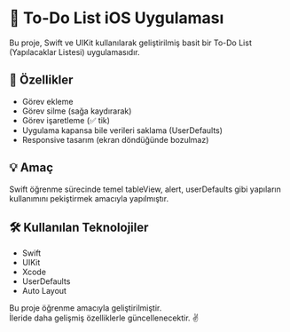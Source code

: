 # 📝 To-Do List iOS Uygulaması

Bu proje, Swift ve UIKit kullanılarak geliştirilmiş basit bir To-Do List (Yapılacaklar Listesi) uygulamasıdır.

## 🚀 Özellikler

- Görev ekleme  
- Görev silme (sağa kaydırarak)  
- Görev işaretleme (✅ tik)  
- Uygulama kapansa bile verileri saklama (UserDefaults)  
- Responsive tasarım (ekran döndüğünde bozulmaz)

## 💡 Amaç

Swift öğrenme sürecinde temel tableView, alert, userDefaults gibi yapıların kullanımını pekiştirmek amacıyla yapılmıştır.

## 🛠️ Kullanılan Teknolojiler

- Swift
- UIKit
- Xcode
- UserDefaults
- Auto Layout

Bu proje öğrenme amacıyla geliştirilmiştir.  
İleride daha gelişmiş özelliklerle güncellenecektir. ✌️

